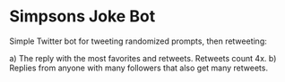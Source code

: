 # Simpsons Joke Bot

Simple Twitter bot for tweeting randomized prompts, then retweeting:

a) The reply with the most favorites and retweets. Retweets count 4x.
b) Replies from anyone with many followers that also get many retweets.
 